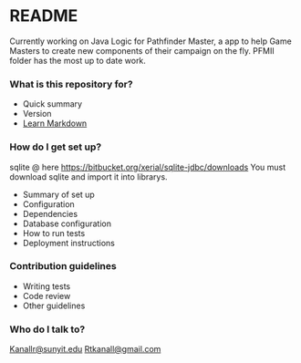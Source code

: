 # README #

Currently working on Java Logic for Pathfinder Master, a app to help Game Masters to create new components of their campaign on the fly.
PFMII folder has the most up to date work. 

### What is this repository for? ###

* Quick summary
* Version
* [Learn Markdown](https://bitbucket.org/tutorials/markdowndemo)

### How do I get set up? ###

sqlite @ here https://bitbucket.org/xerial/sqlite-jdbc/downloads
	You must download sqlite and import it into librarys. 
* Summary of set up
* Configuration
* Dependencies
* Database configuration
* How to run tests
* Deployment instructions

### Contribution guidelines ###

* Writing tests
* Code review
* Other guidelines

### Who do I talk to? ###

Kanallr@sunyit.edu
Rtkanall@gmail.com